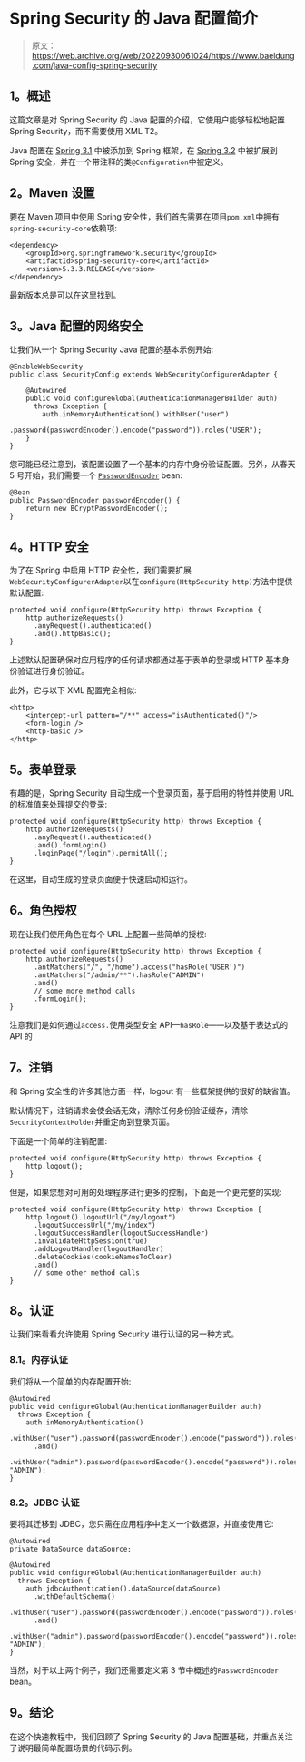 # Spring Security 的 Java 配置简介

> 原文：<https://web.archive.org/web/20220930061024/https://www.baeldung.com/java-config-spring-security>

## 1。概述

这篇文章是对 Spring Security 的 Java 配置的介绍，它使用户能够轻松地配置 Spring Security，而不需要使用 XML T2。

Java 配置在 [Spring 3.1](https://web.archive.org/web/20220703144957/https://docs.spring.io/spring/docs/3.2.x/spring-framework-reference/html/new-in-3.1.html) 中被添加到 Spring 框架，在 [Spring 3.2](https://web.archive.org/web/20220703144957/https://docs.spring.io/spring/docs/3.2.x/spring-framework-reference/html/new-in-3.2.html) 中被扩展到 Spring 安全，并在一个带注释的类`@Configuration`中被定义。

## 2。Maven 设置

要在 Maven 项目中使用 Spring 安全性，我们首先需要在项目`pom.xml`中拥有`spring-security-core`依赖项:

```
<dependency>
    <groupId>org.springframework.security</groupId>
    <artifactId>spring-security-core</artifactId>
    <version>5.3.3.RELEASE</version>
</dependency>
```

最新版本总是可以在[这里](https://web.archive.org/web/20220703144957/https://search.maven.org/classic/#search%7Cga%7C1%7Ca%3A%22spring-security-core%22)找到。

## 3。Java 配置的网络安全

让我们从一个 Spring Security Java 配置的基本示例开始:

```
@EnableWebSecurity
public class SecurityConfig extends WebSecurityConfigurerAdapter {

    @Autowired
    public void configureGlobal(AuthenticationManagerBuilder auth) 
      throws Exception {
        auth.inMemoryAuthentication().withUser("user")
          .password(passwordEncoder().encode("password")).roles("USER");
    }
}
```

您可能已经注意到，该配置设置了一个基本的内存中身份验证配置。另外，从春天 5 号开始，我们需要一个 [`PasswordEncoder`](/web/20220703144957/https://www.baeldung.com/spring-security-5-default-password-encoder) bean:

```
@Bean
public PasswordEncoder passwordEncoder() {
    return new BCryptPasswordEncoder();
}
```

## 4。HTTP 安全

为了在 Spring 中启用 HTTP 安全性，我们需要扩展`WebSecurityConfigurerAdapter`以在`configure(HttpSecurity http)`方法中提供默认配置:

```
protected void configure(HttpSecurity http) throws Exception {
    http.authorizeRequests()
      .anyRequest().authenticated()
      .and().httpBasic();
} 
```

上述默认配置确保对应用程序的任何请求都通过基于表单的登录或 HTTP 基本身份验证进行身份验证。

此外，它与以下 XML 配置完全相似:

```
<http>
    <intercept-url pattern="/**" access="isAuthenticated()"/>
    <form-login />
    <http-basic />
</http>
```

## 5。表单登录

有趣的是，Spring Security 自动生成一个登录页面，基于启用的特性并使用 URL 的标准值来处理提交的登录:

```
protected void configure(HttpSecurity http) throws Exception {
    http.authorizeRequests()
      .anyRequest().authenticated()
      .and().formLogin()
      .loginPage("/login").permitAll();
}
```

在这里，自动生成的登录页面便于快速启动和运行。

## 6。角色授权

现在让我们使用角色在每个 URL 上配置一些简单的授权:

```
protected void configure(HttpSecurity http) throws Exception {
    http.authorizeRequests()
      .antMatchers("/", "/home").access("hasRole('USER')")
      .antMatchers("/admin/**").hasRole("ADMIN")
      .and()
      // some more method calls
      .formLogin();
}
```

注意我们是如何通过`access.`使用类型安全 API—`hasRole`——以及基于表达式的 API 的

## 7。注销

和 Spring 安全性的许多其他方面一样，logout 有一些框架提供的很好的缺省值。

默认情况下，注销请求会使会话无效，清除任何身份验证缓存，清除`SecurityContextHolder`并重定向到登录页面。

下面是一个简单的注销配置:

```
protected void configure(HttpSecurity http) throws Exception {
    http.logout();
}
```

但是，如果您想对可用的处理程序进行更多的控制，下面是一个更完整的实现:

```
protected void configure(HttpSecurity http) throws Exception {
    http.logout().logoutUrl("/my/logout")
      .logoutSuccessUrl("/my/index")
      .logoutSuccessHandler(logoutSuccessHandler) 
      .invalidateHttpSession(true)
      .addLogoutHandler(logoutHandler)
      .deleteCookies(cookieNamesToClear)
      .and()
      // some other method calls
}
```

## 8。认证

让我们来看看允许使用 Spring Security 进行认证的另一种方式。

### 8.1。内存认证

我们将从一个简单的内存配置开始:

```
@Autowired
public void configureGlobal(AuthenticationManagerBuilder auth) 
  throws Exception {
    auth.inMemoryAuthentication()
      .withUser("user").password(passwordEncoder().encode("password")).roles("USER")
      .and()
      .withUser("admin").password(passwordEncoder().encode("password")).roles("USER", "ADMIN");
} 
```

### 8.2。JDBC 认证

要将其迁移到 JDBC，您只需在应用程序中定义一个数据源，并直接使用它:

```
@Autowired
private DataSource dataSource;

@Autowired
public void configureGlobal(AuthenticationManagerBuilder auth) 
  throws Exception {
    auth.jdbcAuthentication().dataSource(dataSource)
      .withDefaultSchema()
      .withUser("user").password(passwordEncoder().encode("password")).roles("USER")
      .and()
      .withUser("admin").password(passwordEncoder().encode("password")).roles("USER", "ADMIN");
} 
```

当然，对于以上两个例子，我们还需要定义第 3 节中概述的`PasswordEncoder` bean。

## 9。结论

在这个快速教程中，我们回顾了 Spring Security 的 Java 配置基础，并重点关注了说明最简单配置场景的代码示例。